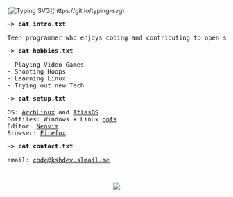 [![Typing SVG](https://readme-typing-svg.demolab.com?font=Fira+Code&size=32&pause=1000&color=9B47FF&center=true&vCenter=true&repeat=false&width=1000&height=75&lines=Loading+user+profile%3A+ksharizard;~%3E+Welcome+to+my+Profile!)](https://git.io/typing-svg)

<pre>
<strong>~> cat intro.txt</strong>

Teen programmer who enjoys coding and contributing to open source technology.
</pre>

<pre>
<strong>~> cat hobbies.txt</strong>

- Playing Video Games
- Shooting Hoops
- Learning Linux
- Trying out new Tech
</pre>

<pre>
<strong>~> cat setup.txt</strong>

OS: <a href="https://github.com/ksharizard/arch-installer">ArchLinux</a> and <a href="https://github.com/Atlas-OS/Atlas">AtlasOS</a>
Dotfiles: Windows + Linux <a href="https://github.com/ksharizard/dotfiles">dots</a>
Editor: <a href="https://github.com/ksharizard/nvim">Neovim</a>
Browser: <a href="https://github.com/ksharizard/foxdots">Firefox</a>
</pre>

<pre>
<strong>~> cat contact.txt</strong>

email: <a href="mailto:code@kshdev.slmail.me">code@kshdev.slmail.me</a>
</pre>

<br>

<p align="center"><a href="https://github.com/anuraghazra/github-readme-stats">
  <img align="center" src="https://github-readme-stats.vercel.app/api?username=ksharizard&show_icons=true&theme=midnight-purple" />
</a>
</p>

<!---
ksharizard/ksharizard is a ✨ special ✨ repository because its `README.md` (this file) appears on your GitHub profile.
You can click the Preview link to take a look at your changes.
--->
